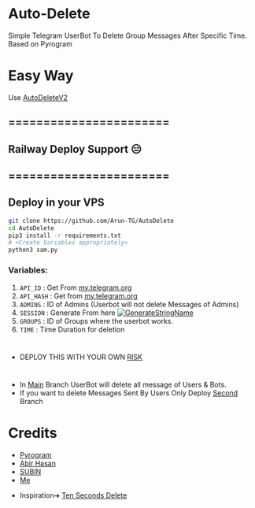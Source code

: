 # Auto-Delete
Simple Telegram UserBot To Delete Group Messages After Specific Time.
Based on Pyrogram

# Easy Way
Use [AutoDeleteV2](http://t.me/AutoDeleteV2bot)

## =======================
## Railway Deploy Support 😑
## =======================

## Deploy in your VPS

```sh
git clone https://github.com/Arun-TG/AutoDelete
cd AutoDelete
pip3 install -r requirements.txt
# <Create Variables appropriately>
python3 sam.py
```


### Variables:
1. `API_ID` : Get From [my.telegram.org](https://my.telegram.org/)
2. `API_HASH` : Get from [my.telegram.org](https://my.telegram.org)
3. `ADMINS` : ID of Admins (Userbot will not delete Messages of Admins)
4. `SESSION` : Generate From here [![GenerateStringName](https://img.shields.io/badge/repl.it-generateStringName-yellowgreen)](https://repl.it/@subinps/getStringName)
5. `GROUPS` : ID of Groups where the userbot works.
6. `TIME` : Time Duration for deletion

#
- DEPLOY THIS WITH YOUR OWN [RISK](https://github.com/Arun-TG/AutoDelete/issues/2#issue-1036267661)

#
- In [Main](https://github.com/Arun-TG/AutoDelete/tree/main) Branch UserBot will delete all message of Users & Bots.
- If you want to delete Messages Sent By Users Only Deploy [Second](https://github.com/Arun-TG/AutoDelete/tree/Second) Branch 

# Credits
- [Pyrogram](https://github.com/pyrogram/pyrogram)
- [Abir Hasan](https://github.com/AbirHasan2005)
- [SUBIN](https://github.com/subinps)
- [Me](https://t.me/Arun_TG)

* Inspiration➔ [Ten Seconds Delete](https://t.me/TenSecBot)
